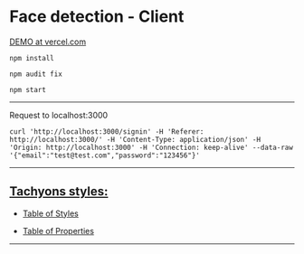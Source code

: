 # Face detection - Client

[DEMO at vercel.com](https://face-detection-client.vercel.app/)


```
npm install

npm audit fix

npm start
```

--------------------
 
 Request to localhost:3000
 
```
curl 'http://localhost:3000/signin' -H 'Referer: http://localhost:3000/' -H 'Content-Type: application/json' -H 'Origin: http://localhost:3000' -H 'Connection: keep-alive' --data-raw '{"email":"test@test.com","password":"123456"}'
```

 --------------------

## [Tachyons styles:](https://tachyons.io/docs/)

- [Table of Styles](https://tachyons.io/docs/table-of-styles/)

- [Table of Properties](https://tachyons.io/docs/table-of-properties/)

 --------------------
